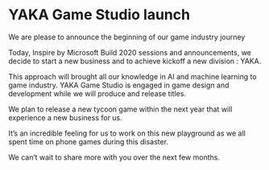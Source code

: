 # YAKA Game Studio launch
We are please to announce the beginning of our game industry journey

Today, Inspire by Microsoft Build 2020 sessions and announcements, we decide to start a new business and to achieve kickoff a new division : YAKA.

This approach will brought all our knowledge in AI and machine learning to game industry. YAKA Game Studio is engaged in game design and development while we will produce and release titles.

We plan to release a new tycoon game within the next year that will experience a new business for us.

It’s an incredible feeling for us to work on this new playground as we all spent time on phone games during this disaster.

We can’t wait to share more with you over the next few months.